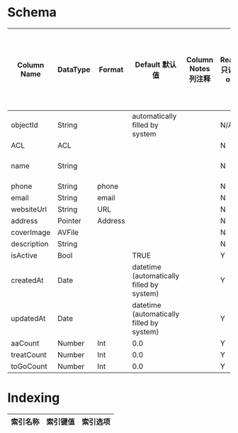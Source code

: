 
# Schema

|  Column Name  |  DataType  |  Format   |  Default 默认值                              |  Column Notes 列注释  |  Readonly 只读 (Yes or No)  |  Required 必填项 (Yes or No)  |  Hidden from client 客户端不可见 (Yes or No)  |  Auto-Increment 自增  |  Rest Auto-Increment to default value 重置自增 自增值重置为列默认值  |  Notes                    
|---------------|------------|-----------|---------------------------------------------|--------------------|---------------------------|----------------------------|-----------------------------------------|---------------------|--------------------------------------------------------|---------------------------
|  objectId     |  String    |           |  automatically filled by system             |                    |  N/A                      |  N/A                       |  N/A                                    |  N/A                |  N/A                                                   |                           
|  ACL          |  ACL       |           |                                             |                    |  N                        |  Y                         |  N                                      |  N/A                |  N/A                                                   |                           
|  name         |  String    |           |                                             |                    |  N                        |  Y                         |  N                                      |  N/A                |  N/A                                                   |  - less than 20 characters
|  phone        |  String    |  phone    |                                             |                    |  N                        |  Y                         |  N                                      |  N/A                |  N/A                                                   |                           
|  email        |  String    |  email    |                                             |                    |  N                        |  N                         |  N                                      |  N/A                |  N/A                                                   |                           
|  websiteUrl   |  String    |  URL      |                                             |                    |  N                        |  N                         |  N                                      |  N/A                |  N/A                                                   |                           
|  address      |  Pointer   |  Address  |                                             |                    |  N                        |  Y                         |  N                                      |  N/A                |  N/A                                                   |                           
|  coverImage   |  AVFile    |           |                                             |                    |  N                        |  Y                         |  N                                      |  N/A                |  N/A                                                   |                           
|  description  |  String    |           |                                             |                    |  N                        |  Y                         |  N                                      |  N/A                |  N/A                                                   |                           
|  isActive     |  Bool      |           |  TRUE                                       |                    |  Y                        |  Y                         |  Y                                      |  N/A                |  N/A                                                   |                           
|  createdAt    |  Date      |           |  datetime (automatically filled by system)  |                    |  Y                        |  N                         |  N                                      |  N/A                |  N/A                                                   |                           
|  updatedAt    |  Date      |           |  datetime (automatically filled by system)  |                    |  Y                        |  N                         |  N                                      |  N/A                |  N/A                                                   |                           
|  aaCount      |  Number    |  Int      |  0.0                                        |                    |  Y                        |  Y                         |  N                                      |  N                  |  N                                                     |                           
|  treatCount   |  Number    |  Int      |  0.0                                        |                    |  Y                        |  Y                         |  N                                      |  N                  |  N                                                     |                           
|  toGoCount    |  Number    |  Int      |  0.0                                        |                    |  Y                        |  Y                         |  N                                      |  N                  |  N                                                     |                           


# Indexing

|  索引名称                     |  索引键值                           |  索引选项                                              
|---------------------------|---------------------------------|----------------------------------------------------

